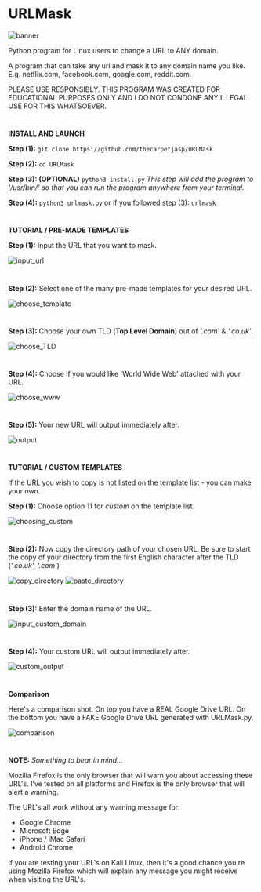 # URLMask
![banner](https://user-images.githubusercontent.com/71789855/140232354-64b5ca13-e6bd-40dc-96cd-8820778b6690.png)


Python program for Linux users to change a URL to ANY domain.


A program that can take any url and mask it to any domain name you like. E.g. netflix.com, facebook.com, google.com, reddit.com.

PLEASE USE RESPONSIBLY. THIS PROGRAM WAS CREATED FOR EDUCATIONAL PURPOSES ONLY AND I DO NOT CONDONE ANY ILLEGAL USE FOR THIS WHATSOEVER.






#


**INSTALL AND LAUNCH**

**Step (1):**
`git clone https://github.com/thecarpetjasp/URLMask`



**Step (2):**
`cd URLMask`


**Step (3): (OPTIONAL)**
`python3 install.py`
*This step will add the program to '/usr/bin/' so that you can run the program anywhere from your terminal.*


**Step (4):**
`python3 urlmask.py`
or if you followed step (3):
`urlmask`


#





**TUTORIAL / PRE-MADE TEMPLATES**

**Step (1):**
Input the URL that you want to mask.

![input_url](https://user-images.githubusercontent.com/71789855/140272713-a5453982-5edc-4ec0-9bfd-10f4aba3c293.png)

#

**Step (2):**
Select one of the many pre-made templates for your desired URL.

![choose_template](https://user-images.githubusercontent.com/71789855/140272700-5ea07d94-4324-4153-9646-864886aed938.png)

#

**Step (3):**
Choose your own TLD (**Top Level Domain**) out of *'.com'* & *'.co.uk'*.

![choose_TLD](https://user-images.githubusercontent.com/71789855/140272703-150c5ada-90df-4724-b357-98ed782ebdc4.png)

#

**Step (4):**
Choose if you would like 'World Wide Web' attached with your URL.

![choose_www](https://user-images.githubusercontent.com/71789855/140272704-26b25f99-4c99-40ce-aadc-19cfe78d9a8b.png)

#

**Step (5):**
Your new URL will output immediately after.

![output](https://user-images.githubusercontent.com/71789855/140272714-74c939e4-2c5d-435c-a407-db86525f075e.png)


#


**TUTORIAL / CUSTOM TEMPLATES**

If the URL you wish to copy is not listed on the template list - you can make your own.


**Step (1):**
Choose option 11 for *custom* on the template list.

![choosing_custom](https://user-images.githubusercontent.com/71789855/140272706-51c80a36-01cb-4cb6-9141-ef7275870702.png)

#

**Step (2):**
Now copy the directory path of your chosen URL. 
Be sure to start the copy of your directory from the first English character after the TLD (*'.co.uk', '.com'*)

![copy_directory](https://user-images.githubusercontent.com/71789855/140272707-5179701b-3486-4ce0-a7d6-ed9a22b64442.png)
![paste_directory](https://user-images.githubusercontent.com/71789855/140272716-ce6d2d2e-a70b-4db4-a747-df65afe6ba6c.png)

#

**Step (3):**
Enter the domain name of the URL.

![input_custom_domain](https://user-images.githubusercontent.com/71789855/140272712-ebf95e57-1287-4f66-9656-66c17b633a04.png)

#

**Step (4):**
Your custom URL will output immediately after.

![custom_output](https://user-images.githubusercontent.com/71789855/140272710-7de9d451-e9d0-499b-816a-78ee80af1971.png)

#


**Comparison**

Here's a comparison shot. On top you have a REAL Google Drive URL. On the bottom you have a FAKE Google Drive URL generated with URLMask.py.

![comparison](https://user-images.githubusercontent.com/71789855/140248587-3afa833a-1a51-476c-96dc-d9e4d1f13eb1.png)


#

**NOTE:** *Something to bear in mind...*

Mozilla Firefox is the only browser that will warn you about accessing these URL's. I've tested on all platforms and Firefox is the only browser that will alert a warning.

The URL's all work without any warning message for:
  * Google Chrome
  * Microsoft Edge
  * iPhone / iMac Safari
  * Android Chrome

If you are testing your URL's on Kali Linux, then it's a good chance you're using Mozilla Firefox which will explain any message you might receive when visiting the URL's.
